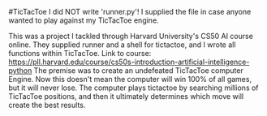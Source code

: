 #TicTacToe
I did NOT write 'runner.py'! I supplied the file in case anyone wanted to play against my TicTacToe engine.

This was a project I tackled through Harvard University's CS50 AI course online. They supplied runner and a shell for tictactoe, and I wrote all functions within TicTacToe. Link to course: https://pll.harvard.edu/course/cs50s-introduction-artificial-intelligence-python The premise was to create an undefeated TicTacToe computer Engine. Now this doesn't mean the computer will win 100% of all games, but it will never lose. The computer plays tictactoe by searching millions of TicTacToe positions, and then it ultimately determines which move will create the best results.
